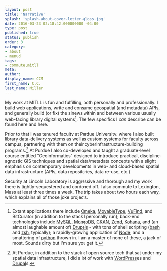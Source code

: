 ```yaml
---
layout: post
title: 'Narrative'
splash: 'splash-about-cover-letter-gloss.jpg'
date: 2016-03-23 02:18:42.000000000 -04:00
type: post
published: true
status: publish
order: 3
category:
- about
- menud
tags:
- commute,mitll
meta:
author:
display_name: CCM
first_name: C.C.
last_name: Miller
---
```


My work at MITLL is fun and fulfilling, both personally and professionally. I build web applications, write and consume geospatial (and metadata) APIs, and generally build (or fix) the sinews within and between various usually web-facing library digital systems[^1]. The few specifics I *can* describe can be found <span class="copy-trigger" data-type="slug" data-id="cv-portfolio-digital">here</span> and <span class="copy-trigger" data-type="slug" data-id="cv-portfolio-static">here</span>.

Prior to that I was tenured faculty at <span class="copy-trigger" data-type="gob" data-id="gD16">Purdue University</span>, where I also built library data-delivery systems as well as custom systems for faculty across campus, partnering with them on their cyberinfrastructure-building programs.[^2] At Purdue I also co-developed and taught a graduate-level course entitled "Geoinformatics" designed to introduce practical, discipline-agnostic GIS techniques and spatial data/metadata concepts with a slight emphasis on contemporary developments in web- and cloud-based spatial data infrastructure (APIs, data repositories, data re-use, etc.)

Security at Lincoln Laboratory is aggressive and thorough and my work there is tightly-sequestered and cordoned off. I also commute to Lexington, Mass at least three times a week. The trip takes about <span class="copy-trigger" data-type="gob" data-id="g|1">two hours each way</span>, which explains all of those <span class="copy-trigger" data-type="slug" data-id="cv-portfolio-digital">joke projects</span>.

[^1]: Extant applications there include [Omeka](https://omeka.org/), [MovableType](https://movabletype.org/), [VuFind](http://vufind.org), and BitCurator (in addition to the <span class="copy-trigger" data-type="slug" data-id="cv-portfolio-digital">stack I personally run</span>); back-end technologies include [MySQL](http://mysql.com), [MongoDB](https://www.mongodb.com/), [CKAN](https://ckan.org), [Zend](http://www.zend.com/), [Kohana](https://kohanaframework.org/), and (an almost laughable amount of) [Drupals](https://www.drupal.org/) - with tons of shell scripting ([bash](https://www.gnu.org/software/bash/) and [zsh](http://www.zsh.org/), typically); a rapidly-growing application of [Node](https://nodejs.org/en/); and a smattering of [python](https://www.python.org/) thrown in. I am a master of none of these, a jack of most. Sounds dirty but I'm sure you get it.

[^2]: At Purdue, in addition to the stack of open source tech that sat under my spatial data infrastructure, I did a lot of work with [WordPress](https://wordpress.org/)es and [Drupal](https://www.drupal.org/)s.
